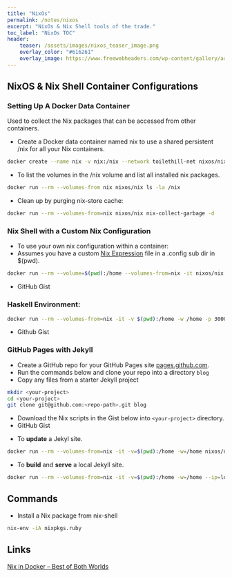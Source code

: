 ```yaml
---
title: "NixOs"
permalink: /notes/nixos
excerpt: "NixOs & Nix Shell tools of the trade."
toc_label: "NixOs TOC"
header:
    teaser: /assets/images/nixos_teaser_image.png
    overlay_color: "#616261"
    overlay_image: https://www.freewebheaders.com/wp-content/gallery/artistic-abstract/brown-fractal-abstract-design-header-2780.jpg
---
```

## NixOS & Nix Shell Container Configurations

### Setting Up A Docker Data Container
Used to collect the Nix packages that can be accessed from other containers.

- Create a Docker data container named nix to use a shared persistent /nix for all your Nix containers.

```bash
docker create --name nix -v nix:/nix --network toilethill-net nixos/nix sh
```
- To list the volumes in the /nix volume and list all installed nix packages.

```bash
docker run --rm --volumes-from nix nixos/nix ls -la /nix
```
- Clean up by purging nix-store cache:

```bash
docker run --rm --volumes-from=nix nixos/nix nix-collect-garbage -d
```

### Nix Shell with a Custom Nix Configuration
- To use your own nix configuration within a container:
- Assumes you have a custom [Nix Expression] file in a .config sub dir in $(pwd).


```bash
docker run --rm --volume=$(pwd):/home --volumes-from=nix -it nixos/nix nix-shell /home/.config/default.nix --run 'echo "Holy Cow! This is awsome!!" | cowsay'
```
- GitHub Gist
<script src="https://gist.github.com/heathdrobertson/b75c075475f4871eece8a372ad36f3af.js"></script>



### Haskell Environment:
```bash
docker run --rm --volumes-from=nix -it -v $(pwd):/home -w /home -p 3000:3000 nixos/nix nix-shell /home/.config/haskell.nix
```
- Github Gist
<script src="https://gist.github.com/heathdrobertson/6c4d9f1799cae998454831bcfc21c4d6.js"></script>


### GitHub Pages with Jekyll

- Create a GitHub repo for your GitHub Pages site [pages.github.com](https://pages.github.com).
- Run the commands below and clone your repo into a directory ```blog```
- Copy any files from a starter Jekyll project
```bash
mkdir <your-project>
cd <your-project>
git clone git@github.com:<repo-path>.git blog
```
- Download the Nix scripts in the Gist below into ```<your-project>``` directory.
- GitHub Gist
<script src="https://gist.github.com/heathdrobertson/67601264548a648a6299c85f496decf3.js"></script>

- To **update** a Jekyl site.
```bash
docker run --rm --volumes-from=nix -it -v=$(pwd):/home -w=/home nixos/nix nix-shell /home/update.nix
```
- To **build** and **serve** a local Jekyll site. 
```bash
docker run --rm --volumes-from=nix -it -v=$(pwd):/home -w=/home --ip=localhost -p=4000:4000 nixos/nix nix-shell /home/post.nix
```

## Commands

- Install a Nix package from nix-shell
```bash
nix-env -iA nixpkgs.ruby
```

## Links
[Nix in Docker – Best of Both Worlds](https://datakurre.pandala.org/2015/11/nix-in-docker-best-of-both-worlds.html/)

[Nix Expression]: https://nixos.org/nix/manual/#chap-writing-nix-expressions
